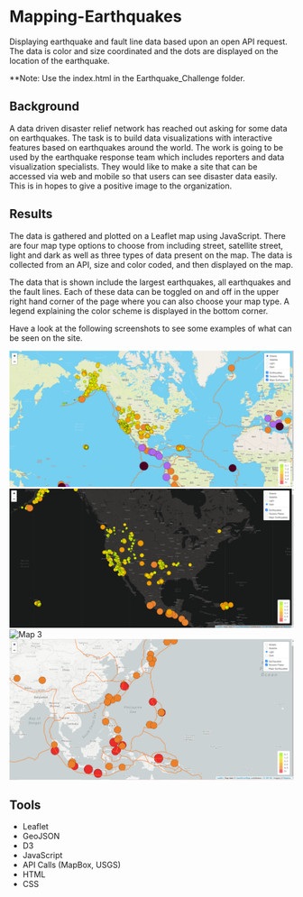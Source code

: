 # Mapping-Earthquakes

Displaying earthquake and fault line data based upon an open API request.  The data is color and size coordinated and the dots are displayed on the location of the earthquake.

**Note: Use the index.html in the Earthquake_Challenge folder.

## Background

A data driven disaster relief network has reached out asking for some data on earthquakes.  The task is to build data visualizations with interactive features based on earthquakes around the world.   The work is going to be used by the earthquake response team which includes reporters and data visualization specialists.  They would like to make a site that can be accessed via web and mobile so that users can see disaster data easily.  This is in hopes to give a positive image to the organization.

## Results

The data is gathered and plotted on a Leaflet map using JavaScript.  There are four map type options to choose from including street, satellite street, light and dark as well as three types of data present on the map.  The data is collected from an API, size and color coded, and then displayed on the map.

The data that is shown include the largest earthquakes, all earthquakes and the fault lines.  Each of these data can be toggled on and off in the upper right hand corner of the page where you can also choose your map type.  A legend explaining the color scheme is displayed in the bottom corner.

Have a look at the following screenshots to see some examples of what can be seen on the site.

![Map 1](https://github.com/ForTheGold/Mapping-Earthquakes/blob/main/Resources/map1.png)
![Map 2](https://github.com/ForTheGold/Mapping-Earthquakes/blob/main/Resources/map2.png)
![Map 3](https://github.com/ForTheGold/Mapping-Earthquakes/blob/main/Resources/map3.png)
![Map 4](https://github.com/ForTheGold/Mapping-Earthquakes/blob/main/Resources/map4.png)

## Tools

* Leaflet
* GeoJSON
* D3
* JavaScript
* API Calls (MapBox, USGS)
* HTML
* CSS